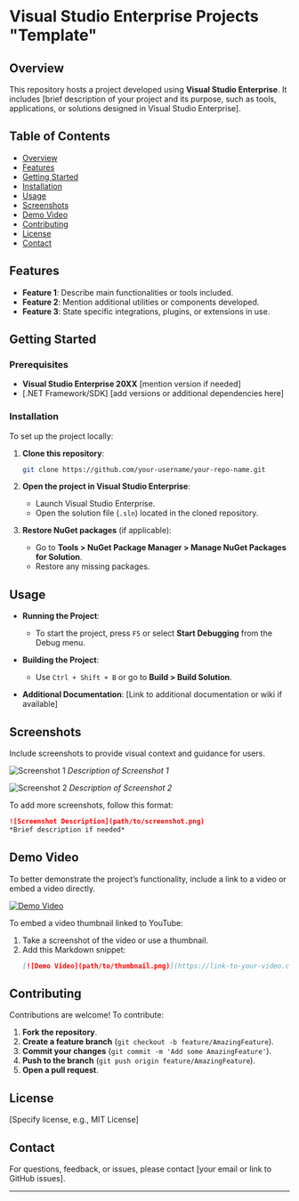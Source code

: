 # Visual Studio Enterprise Projects "Template"

## Overview
This repository hosts a project developed using **Visual Studio Enterprise**. It includes [brief description of your project and its purpose, such as tools, applications, or solutions designed in Visual Studio Enterprise].

## Table of Contents
- [Overview](#overview)
- [Features](#features)
- [Getting Started](#getting-started)
- [Installation](#installation)
- [Usage](#usage)
- [Screenshots](#screenshots)
- [Demo Video](#demo-video)
- [Contributing](#contributing)
- [License](#license)
- [Contact](#contact)

## Features
- **Feature 1**: Describe main functionalities or tools included.
- **Feature 2**: Mention additional utilities or components developed.
- **Feature 3**: State specific integrations, plugins, or extensions in use.

## Getting Started

### Prerequisites
- **Visual Studio Enterprise 20XX** [mention version if needed]
- [.NET Framework/SDK] [add versions or additional dependencies here]

### Installation
To set up the project locally:
1. **Clone this repository**:
   ```bash
   git clone https://github.com/your-username/your-repo-name.git
   ```
2. **Open the project in Visual Studio Enterprise**:
   - Launch Visual Studio Enterprise.
   - Open the solution file (`.sln`) located in the cloned repository.

3. **Restore NuGet packages** (if applicable):
   - Go to **Tools > NuGet Package Manager > Manage NuGet Packages for Solution**.
   - Restore any missing packages.

## Usage
- **Running the Project**:
  - To start the project, press `F5` or select **Start Debugging** from the Debug menu.
  
- **Building the Project**:
  - Use `Ctrl + Shift + B` or go to **Build > Build Solution**.

- **Additional Documentation**: [Link to additional documentation or wiki if available]

## Screenshots
Include screenshots to provide visual context and guidance for users.

![Screenshot 1](path/to/screenshot1.png)
*Description of Screenshot 1*

![Screenshot 2](path/to/screenshot2.png)
*Description of Screenshot 2*

To add more screenshots, follow this format:
```md
![Screenshot Description](path/to/screenshot.png)
*Brief description if needed*
```

## Demo Video
To better demonstrate the project’s functionality, include a link to a video or embed a video directly.

[![Demo Video](path/to/thumbnail.png)](https://link-to-your-video.com)

To embed a video thumbnail linked to YouTube:
1. Take a screenshot of the video or use a thumbnail.
2. Add this Markdown snippet:
   ```md
   [![Demo Video](path/to/thumbnail.png)](https://link-to-your-video.com)
   ```

## Contributing
Contributions are welcome! To contribute:
1. **Fork the repository**.
2. **Create a feature branch** (`git checkout -b feature/AmazingFeature`).
3. **Commit your changes** (`git commit -m 'Add some AmazingFeature'`).
4. **Push to the branch** (`git push origin feature/AmazingFeature`).
5. **Open a pull request**.

## License
[Specify license, e.g., MIT License]

## Contact
For questions, feedback, or issues, please contact [your email or link to GitHub issues].

---
